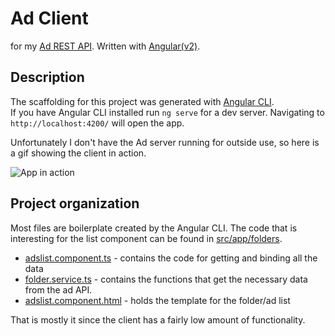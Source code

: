 # Ad Client  
for my [Ad REST API](https://github.com/TomyMMX/ad-server). Written with [Angular(v2)](http://angular.io).

## Description
The scaffolding for this project was generated with [Angular CLI](https://github.com/angular/angular-cli).  
If you have Angular CLI installed run `ng serve` for a dev server. Navigating to `http://localhost:4200/` will open the app.  

Unfortunately I don't have the Ad server running for outside use, so here is a gif showing the client in action.

![App in action](https://dl.dropboxusercontent.com/u/109923/client.gif)

## Project organization
Most files are boilerplate created by the Angular CLI. The code that is interesting for the list component can be found in [src/app/folders](https://github.com/TomyMMX/ad-client/tree/master/src/app/folders). 
- [adslist.component.ts](https://github.com/TomyMMX/ad-client/blob/master/src/app/folders/adslist.component.ts) - contains the code for getting and binding all the data
- [folder.service.ts](https://github.com/TomyMMX/ad-client/blob/master/src/app/folders/folder.service.ts) - contains the functions that get the necessary data from the ad API.
- [adslist.component.html](https://github.com/TomyMMX/ad-client/blob/master/src/app/folders/adslist.component.html) - holds the template for the folder/ad list

That is mostly it since the client has a fairly low amount of functionality.
